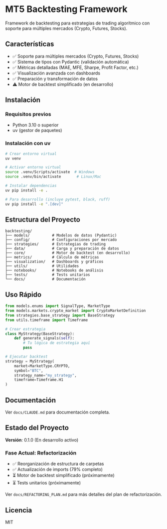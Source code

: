 # MT5 Backtesting Framework

Framework de backtesting para estrategias de trading algorítmico con soporte para múltiples mercados (Crypto, Futures, Stocks).

## Características

- ✅ Soporte para múltiples mercados (Crypto, Futures, Stocks)
- ✅ Sistema de tipos con Pydantic (validación automática)
- ✅ Métricas detalladas (MAE, MFE, Sharpe, Profit Factor, etc.)
- ✅ Visualización avanzada con dashboards
- ✅ Preparación y transformación de datos
- ⚠️ Motor de backtest simplificado (en desarrollo)

## Instalación

### Requisitos previos

- Python 3.10 o superior
- uv (gestor de paquetes)

### Instalación con uv

```bash
# Crear entorno virtual
uv venv

# Activar entorno virtual
source .venv/Scripts/activate  # Windows
source .venv/bin/activate       # Linux/Mac

# Instalar dependencias
uv pip install -e .

# Para desarrollo (incluye pytest, black, ruff)
uv pip install -e ".[dev]"
```

## Estructura del Proyecto

```
backtesting/
├── models/          # Modelos de datos (Pydantic)
├── config/          # Configuraciones por mercado
├── strategies/      # Estrategias de trading
├── data/            # Carga y preparación de datos
├── core/            # Motor de backtest (en desarrollo)
├── metrics/         # Cálculo de métricas
├── visualization/   # Dashboards y gráficos
├── utils/           # Utilidades
├── notebooks/       # Notebooks de análisis
├── tests/           # Tests unitarios
└── docs/            # Documentación
```

## Uso Rápido

```python
from models.enums import SignalType, MarketType
from models.markets.crypto_market import CryptoMarketDefinition
from strategies.base_strategy import BaseStrategy
from utils.timeframe import Timeframe

# Crear estrategia
class MyStrategy(BaseStrategy):
    def generate_signals(self):
        # Tu lógica de estrategia aquí
        pass

# Ejecutar backtest
strategy = MyStrategy(
    market=MarketType.CRYPTO,
    symbol="BTC",
    strategy_name="my_strategy",
    timeframe=Timeframe.H1
)
```

## Documentación

Ver `docs/CLAUDE.md` para documentación completa.

## Estado del Proyecto

**Versión**: 0.1.0 (En desarrollo activo)

### Fase Actual: Refactorización
- ✅ Reorganización de estructura de carpetas
- ✅ Actualización de imports (79% completo)
- ⏳ Motor de backtest simplificado (próximamente)
- ⏳ Tests unitarios (próximamente)

Ver `docs/REFACTORING_PLAN.md` para más detalles del plan de refactorización.

## Licencia

MIT
